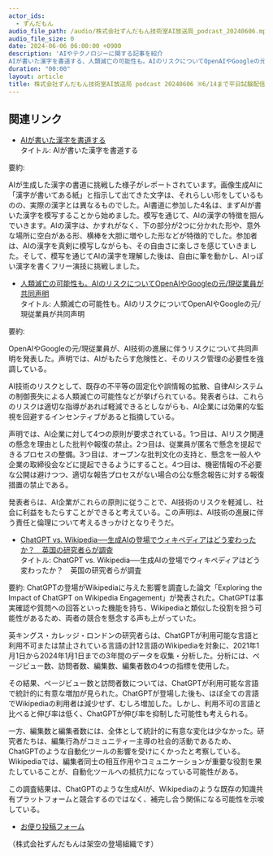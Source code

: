 ```yaml
---
actor_ids:
  - ずんだもん
audio_file_path: /audio/株式会社ずんだもん技術室AI放送局_podcast_20240606.mp3
audio_file_size: 0
date: 2024-06-06 06:00:00 +0900
description: 'AIやテクノロジーに関する記事を紹介  
AIが書いた漢字を書道する、人類滅亡の可能性も。AIのリスクについてOpenAIやGoogleの元/現従業員が共同声明、ChatGPT vs. Wikipedia──生成AIの登場でウィキペディアはどう変わったか？　英国の研究者らが調査、'
duration: "00:00"
layout: article
title: 株式会社ずんだもん技術室AI放送局 podcast 20240606 ※6/14まで平日試験配信中
---
```


## 関連リンク


- [AIが書いた漢字を書道する](https://dailyportalz.jp/kiji/AI-shodo)  
タイトル: AIが書いた漢字を書道する

要約: 

AIが生成した漢字の書道に挑戦した様子がレポートされています。画像生成AIに「漢字が書いてある紙」と指示して出てきた文字は、それらしい形をしているものの、実際の漢字とは異なるものでした。AI書道に参加した4名は、まずAIが書いた漢字を模写することから始めました。模写を通じて、AIの漢字の特徴を掴んでいきます。AIの漢字は、かすれがなく、下の部分が2つに分かれた形や、意外な場所に空白がある形、横棒を大胆に増やした形などが特徴的でした。参加者は、AIの漢字を真剣に模写しながらも、その自由さに楽しさを感じていきました。そして、模写を通じてAIの漢字を理解した後は、自由に筆を動かし、AIっぽい漢字を書くフリー演技に挑戦しました。


- [人類滅亡の可能性も。AIのリスクについてOpenAIやGoogleの元/現従業員が共同声明](https://pc.watch.impress.co.jp/docs/news/1597652.html)  
タイトル: 人類滅亡の可能性も。AIのリスクについてOpenAIやGoogleの元/現従業員が共同声明

要約: 

OpenAIやGoogleの元/現従業員が、AI技術の進展に伴うリスクについて共同声明を発表した。声明では、AIがもたらす危険性と、そのリスク管理の必要性を強調している。

AI技術のリスクとして、既存の不平等の固定化や誤情報の拡散、自律AIシステムの制御喪失による人類滅亡の可能性などが挙げられている。発表者らは、これらのリスクは適切な指導があれば軽減できるとしながらも、AI企業には効果的な監視を回避するインセンティブがあると指摘している。

声明では、AI企業に対して4つの原則が要求されている。1つ目は、AIリスク関連の懸念を理由とした批判や報復の禁止。2つ目は、従業員が匿名で懸念を提起できるプロセスの整備。3つ目は、オープンな批判文化の支持と、懸念を一般人や企業の取締役会などに提起できるようにすること。4つ目は、機密情報の不必要な公開は避けつつ、適切な報告プロセスがない場合の公な懸念報告に対する報復措置の禁止である。

発表者らは、AI企業がこれらの原則に従うことで、AI技術のリスクを軽減し、社会に利益をもたらすことができると考えている。この声明は、AI技術の進展に伴う責任と倫理について考えるきっかけとなりそうだ。


- [ChatGPT vs. Wikipedia──生成AIの登場でウィキペディアはどう変わったか？　英国の研究者らが調査](https://www.itmedia.co.jp/aiplus/articles/2406/05/news044.html)  
タイトル: ChatGPT vs. Wikipedia──生成AIの登場でウィキペディアはどう変わったか？　英国の研究者らが調査

要約:
ChatGPTの登場がWikipediaに与えた影響を調査した論文「Exploring the Impact of ChatGPT on Wikipedia Engagement」が発表された。ChatGPTは事実確認や質問への回答といった機能を持ち、Wikipediaと類似した役割を担う可能性があるため、両者の競合を懸念する声も上がっていた。

英キングス・カレッジ・ロンドンの研究者らは、ChatGPTが利用可能な言語と利用不可または禁止されている言語の計12言語のWikipediaを対象に、2021年1月1日から2024年1月1日までの3年間のデータを収集・分析した。分析には、ページビュー数、訪問者数、編集数、編集者数の4つの指標を使用した。

その結果、ページビュー数と訪問者数については、ChatGPTが利用可能な言語で統計的に有意な増加が見られた。ChatGPTが登場した後も、ほぼ全ての言語でWikipediaの利用者は減少せず、むしろ増加した。しかし、利用不可の言語と比べると伸び率は低く、ChatGPTが伸び率を抑制した可能性も考えられる。

一方、編集数と編集者数には、全体として統計的に有意な変化は少なかった。研究者たちは、編集行為がコミュニティー主導の社会的活動であるため、ChatGPTのような自動化ツールの影響を受けにくかったと考察している。Wikipediaでは、編集者同士の相互作用やコミュニケーションが重要な役割を果たしていることが、自動化ツールへの抵抗力になっている可能性がある。

この調査結果は、ChatGPTのような生成AIが、Wikipediaのような既存の知識共有プラットフォームと競合するのではなく、補完し合う関係になる可能性を示唆している。



- [お便り投稿フォーム](https://forms.gle/ffg4JTfqdiqK62qf9)

（株式会社ずんだもんは架空の登場組織です）
